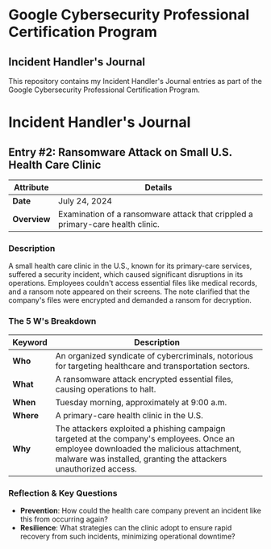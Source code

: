 # Google Cybersecurity Professional Certification Program
## Incident Handler's Journal

This repository contains my Incident Handler's Journal entries as part of the Google Cybersecurity Professional Certification Program.

# Incident Handler's Journal

## Entry #2: Ransomware Attack on Small U.S. Health Care Clinic

| Attribute           | Details                                                                     |
|---------------------|-----------------------------------------------------------------------------|
| **Date**            | July 24, 2024                                                               |
| **Overview**        | Examination of a ransomware attack that crippled a primary-care health clinic. |

### Description
A small health care clinic in the U.S., known for its primary-care services, suffered a security incident, which caused significant disruptions in its operations. Employees couldn't access essential files like medical records, and a ransom note appeared on their screens. The note clarified that the company's files were encrypted and demanded a ransom for decryption.

### The 5 W's Breakdown

| Keyword  | Description                                                                                          |
|----------|------------------------------------------------------------------------------------------------------|
| **Who**  | An organized syndicate of cybercriminals, notorious for targeting healthcare and transportation sectors.|
| **What** | A ransomware attack encrypted essential files, causing operations to halt.                             |
| **When** | Tuesday morning, approximately at 9:00 a.m.                                                          |
| **Where**| A primary-care health clinic in the U.S.                                                             |
| **Why**  | The attackers exploited a phishing campaign targeted at the company's employees. Once an employee downloaded the malicious attachment, malware was installed, granting the attackers unauthorized access. |

### Reflection & Key Questions
- **Prevention**: How could the health care company prevent an incident like this from occurring again?
- **Resilience**: What strategies can the clinic adopt to ensure rapid recovery from such incidents, minimizing operational downtime?
